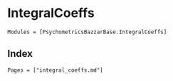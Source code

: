 # IntegralCoeffs

```@autodocs
Modules = [PsychometricsBazzarBase.IntegralCoeffs]
```

## Index

```@index
Pages = ["integral_coeffs.md"]
```